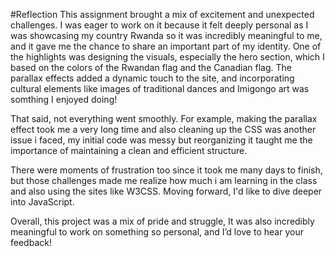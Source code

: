 #Reflection
This assignment brought a mix of excitement and unexpected challenges. I was eager to work on it because it felt deeply personal as I was showcasing my country Rwanda so it was incredibly meaningful to me, and it gave me the chance to share an important part of my identity. One of the highlights was designing the visuals, especially the hero section, which I based on the colors of the Rwandan flag and the Canadian flag. The parallax effects added a dynamic touch to the site, and incorporating cultural elements like images of traditional dances and Imigongo art  was somthing I enjoyed doing! 

That said, not everything went smoothly. For example, making the parallax effect took me a very long time and also cleaning up the CSS was another issue i faced, my initial code was messy but reorganizing it taught me the importance of maintaining a clean and efficient structure.

There were moments of frustration too since it took me many days to finish, but those challenges made me realize how much i am learning in the class and also using the sites like W3CSS. Moving forward, I'd like to dive deeper into JavaScript.

Overall, this project was a mix of pride and struggle, It was also incredibly meaningful to work on something so personal, and I’d love to hear your feedback!
